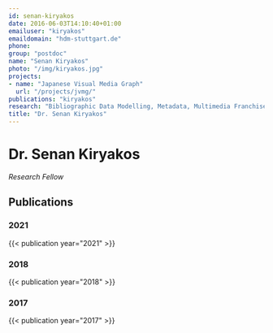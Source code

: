 ```yaml
---
id: senan-kiryakos
date: 2016-06-03T14:10:40+01:00
emailuser: "kiryakos"
emaildomain: "hdm-stuttgart.de"
phone: 
group: "postdoc"
name: "Senan Kiryakos"
photo: "/img/kiryakos.jpg"
projects:
- name: "Japanese Visual Media Graph"
  url: "/projects/jvmg/"
publications: "kiryakos"
research: "Bibliographic Data Modelling, Metadata, Multimedia Franchises"
title: "Dr. Senan Kiryakos"
---
```


# Dr. Senan Kiryakos

*Research Fellow*



## Publications
### 2021
{{< publication year="2021" >}}
### 2018
{{< publication year="2018" >}}
### 2017
{{< publication year="2017" >}}

